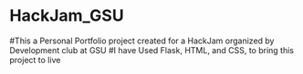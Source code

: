 # HackJam_GSU
#This a Personal Portfolio project created for a HackJam organized by Development club at GSU
#I have Used Flask, HTML, and CSS, to bring this project to live
